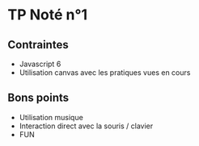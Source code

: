 # TP Noté n°1

## Contraintes

* Javascript 6
* Utilisation canvas avec les pratiques vues en cours

## Bons points

* Utilisation musique 
* Interaction direct avec la souris / clavier
* FUN